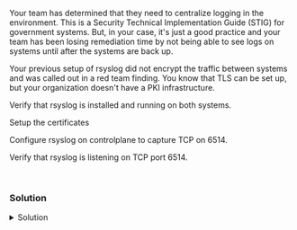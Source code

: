 Your team has determined that they need to centralize logging in the environment. This is a Security Technical Implementation Guide (STIG) for government systems. But, in your case, it's just a good practice and your team has been losing remediation time by not being able to see logs on systems until after the systems are back up. 

Your previous setup of rsyslog did not encrypt the traffic between systems and was called out in a red team finding. You know that TLS can be set up, but your organization doesn't have a PKI infrastructure.

Verify that rsyslog is installed and running on both systems.

Setup the certificates

Configure rsyslog on controlplane to capture TCP on 6514.

Verify that rsyslog is listening on TCP port 6514.

<br>

### Solution
<details>
<summary>Solution</summary>

Ensure both servers have the correct software
```plain
apt -y install gnutls-bin rsyslog-gnutls
```{{exec}}

```plain
ssh node01 'apt -y install gnutls-bin rsyslog-gnutls'
```{{exec}}

Setup TLS certificates for the test environment

Change to the appropriate directory

```plain
cd /usr/local/share/ca-certificates
```{{exec}}

Generate private key as a Certificate Authority (to sign all other keys)
```plain
certtool --generate-privkey --outfile ca-key.pem
```{{exec}}

Generate self-signed cert  

```plain
certtool --generate-self-signed --load-privkey ca-key.pem --outfile ca.pem
```{{exec}}

  Select defaults
  Organization name: ProLUG
  Make expiration 90 days
  Select defaults
  Select "y" for Is the above information ok?

Verify both ca-key.pem and ca.pem have been created
```plain
ls -l
```{{exec}}

What permissions do you see on these files?

#Generate a new private key for controlplane

```plain
certtool --generate-privkey --outfile key.pem
```{{exec}}

Generate a certificate request for controlplane

```plain
certtool --generate-request --load-privkey key.pem --outfile request.pem
```{{exec}}

Sign the certificate request for controlplane

```plain
certtool --generate-certificate --load-request request.pem --outfile cert.pem --load-ca-certificate ca.pem --load-ca-privkey ca-key.pem
```{{exec}}}

  Make expiration 60 days
  Is this a TLS web client certificate? (y/N): y
  Enter a dnsName of the subject of the certificate: controlplane
  Make expiration 60 days
  Accept all other defaults
  Select "y" for Is the above information ok?

Validate any information by checking the cert

```plain
certtool --certificate-info --infile cert.pem | grep -i control
```{{exec}}

Fix permissions on the local key.pem so syslog user can securely read it.

```plain
chown root:syslog /usr/local/share/ca-certificates/key.pem 
chmod 640 /usr/local/share/ca-certificates/key.pem
```{{exec}}

Verify all permissions
```plain
ls -l
```{{exec}}

Configure rsyslog on controlplane to capture TCP on the default port 6514.

```plain
vi /etc/rsyslog.conf
```{{exec}}

Add the following to the bottom of the file

```plain
############################
# Custom TLS Server
############################

global(
DefaultNetstreamDriver="gtls"
DefaultNetstreamDriverCAFile="/usr/local/share/ca-certificates/ca.pem"
DefaultNetstreamDriverCertFile="/usr/local/share/ca-certificates/cert.pem"
DefaultNetstreamDriverKeyFile="/usr/local/share/ca-certificates/key.pem"
)

module(
Load="imtcp"
StreamDriver.Name="gtls"
StreamDriver.Mode="1"
StreamDriver.Authmode="anon"
)

input(
type="imtcp"
port="6514"
)
```

Hit esc :wq to write and quit

You know that systems do not take configuration file changes without a restart of the service, so restart rsyslog

```plain
systemctl restart rsyslog
```{{exec}}

```plain
systemctl status rsyslog
```{{exec}}

Verify that your system is listening on port 6514 for TCP traffic.

```plain
ss -ntulp | grep 6514
```{{exec}}

You are ready to head to the next part of the lab.

</details>
